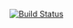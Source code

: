[![Build Status](https://travis-ci.org/asrevo/file.svg?branch=master)](https://travis-ci.org/asrevo/file)
